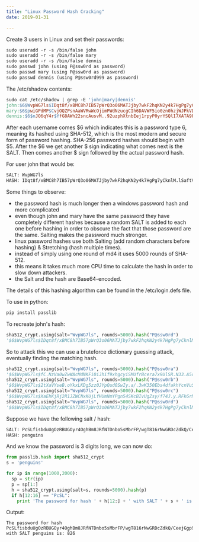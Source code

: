 ```yaml
---
title: "Linux Password Hash Cracking"
date: 2019-01-31

---
```


Create 3 users in Linux and set their passwords:  

```mk
sudo useradd -r -s /bin/false john
sudo useradd -r -s /bin/false mary
sudo useradd -r -s /bin/false dennis
sudo passwd john (using P@ssw0rd as password)
sudo passwd mary (using P@ssw0rd as password)
sudo passwd dennis (using P@ssw0rd999 as password)
```

The /etc/shadow contents:

```mk
sudo cat /etc/shadow | grep -E 'john|mary|dennis'
john:$6$WvpWG7ls$IDqt8f/xBMC8h7IB57pWrQ3o06MATJjby7wkF2hqKN2y4k7HgPg7yCknlM.lSaftV4UI0ZauJnL.RWVOGD.jb.:17927::::::
mary:$6$pwiGPdMP$CvjOQZPsnAaWVRwWcOjimPWdNzucgCIh6DAVWF5io0zn0hzjWJPkVDpUX6OryYaOahRu4t5TxMXgXEqPkIfRK1:17927::::::
dennis:$6$nJO6qY4r$YfG8AWh22sncAusvM..92uzphXtnbEej1rpyP0yrYSQlI7XATA9PEknEb52PVHxXH5C/Oxo46ssMEwZG6PGJp1:17927::::::
```

After each username comes $6 which indicates this is a password type 6, meaning its hashed using SHA-512, which is the most modern and secure form of password hashing. SHA-256 password hashes should begin with $5. After the $6 we get another $ sign indicating what comes next is the SALT. Then comes another $ sign followed by the actual password hash.

For user john that would be:  

```sh
SALT: WvpWG7ls
HASH: IDqt8f/xBMC8h7IB57pWrQ3o06MATJjby7wkF2hqKN2y4k7HgPg7yCknlM.lSaftV4UI0ZauJnL.RWVOGD.jb.
```

Some things to observe:

* the password hash is much longer then a windows password hash and more complicated
* even though john and mary have the same password they have completely different hashes because a random SALT is added to each one before hashing in order to obscure the fact that those password are the same. Salting makes the password much stronger.  
* linux password hashes use both Salting (add random characters before hashing) & Stretching (hash multiple times).  
* instead of simply using one round of md4 it uses 5000 rounds of SHA-512.  
* this means it takes much more CPU time to calculate the hash in order to slow down attackers.
* the Salt and the hash are Base64-encoded.  

The details of this hashing algorithm can be found in the /etc/login.defs file.  

To use in python:
```sh
pip install passlib
```

To recreate john's hash:

```python
sha512_crypt.using(salt="WvpWG7ls", rounds=5000).hash("P@ssw0rd")
'$6$WvpWG7ls$IDqt8f/xBMC8h7IB57pWrQ3o06MATJjby7wkF2hqKN2y4k7HgPg7yCknlM.lSaftV4UI0ZauJnL.RWVOGD.jb.'
```

So to attack this we can use a bruteforce dictionary guessing attack, eventually finding the matching hash.

```python
sha512_crypt.using(salt="WvpWG7ls", rounds=5000).hash("P@ssw0ra")
'$6$WvpWG7ls$fC.NzVa0wZwWAcMdNKFi0iJhif9xhgcyiSMUfrBcera7x9UlSR.N33.A5d1wunLJuuJ74d65qHJD7SnC162tQ/'
sha512_crypt.using(salt="WvpWG7ls", rounds=5000).hash("P@ssw0rb")
'$6$WvpWG7ls$2tXaVYseB.oYkxLKDg5zz0JYpQud0SwIy.a/.3wK350Ebs4dfakhYcnVuSUlOOuIivSEOTCZWgDJq.luxvTKg0'
sha512_crypt.using(salt="WvpWG7ls", rounds=5000).hash("P@ssw0rc")
'$6$WvpWG7ls$XaEhKjRj2R1JZWCNxKUjLfHUmNmYPgn54SKcBIvUgZsy/f74J.y.RFkGrN69J6i5Liq82/7dt5Qy.yGEBXnYt1'
sha512_crypt.using(salt="WvpWG7ls", rounds=5000).hash("P@ssw0rd")
'$6$WvpWG7ls$IDqt8f/xBMC8h7IB57pWrQ3o06MATJjby7wkF2hqKN2y4k7HgPg7yCknlM.lSaftV4UI0ZauJnL.RWVOGD.jb.' <--- match
```

Suppose we have the following salt / hash:

```sh
SALT: PcSLfisbduUgOzRBUGOyr4OghBm8JRfNTDnbo5sMbrFP/wgT816rNwGRDcZdkQ/CeejGgp9eiHB17v/zZ/HqT/
HASH: penguins
```

And we know the password is 3 digits long, we can now do:  

```python
from passlib.hash import sha512_crypt
s = 'penguins'

for ip in range(1000,2000):
  sp = str(ip)
  p = sp[1:]  
  h = sha512_crypt.using(salt=s, rounds=5000).hash(p)
  if h[12:16] == "PcSL":
    print 'The password for hash ' + h[12:] + ' with SALT ' + s + ' is: ' + p
```

Output:

```mak
The password for hash PcSLfisbduUgOzRBUGOyr4OghBm8JRfNTDnbo5sMbrFP/wgT816rNwGRDcZdkQ/CeejGgp9eiHB17v/zZ/HqT/ with SALT penguins is: 826
```

